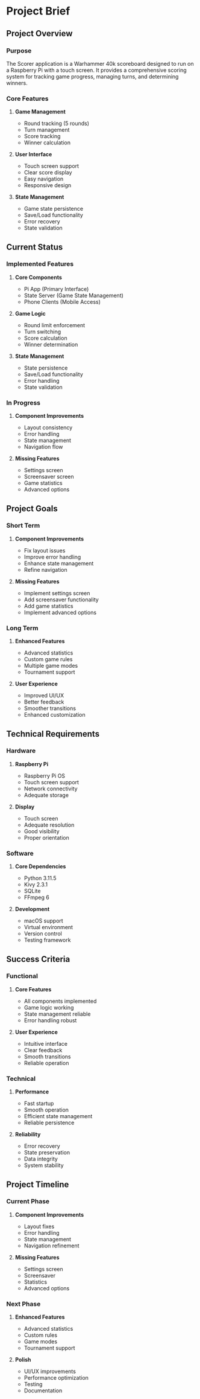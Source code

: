 # Project Brief

## Project Overview

### Purpose

The Scorer application is a Warhammer 40k scoreboard designed to run on a Raspberry Pi with a touch screen. It provides a comprehensive scoring system for tracking game progress, managing turns, and determining winners.

### Core Features

1. **Game Management**

   - Round tracking (5 rounds)
   - Turn management
   - Score tracking
   - Winner calculation

2. **User Interface**

   - Touch screen support
   - Clear score display
   - Easy navigation
   - Responsive design

3. **State Management**
   - Game state persistence
   - Save/Load functionality
   - Error recovery
   - State validation

## Current Status

### Implemented Features

1. **Core Components**

   - Pi App (Primary Interface)
   - State Server (Game State Management)
   - Phone Clients (Mobile Access)

2. **Game Logic**

   - Round limit enforcement
   - Turn switching
   - Score calculation
   - Winner determination

3. **State Management**
   - State persistence
   - Save/Load functionality
   - Error handling
   - State validation

### In Progress

1. **Component Improvements**

   - Layout consistency
   - Error handling
   - State management
   - Navigation flow

2. **Missing Features**
   - Settings screen
   - Screensaver screen
   - Game statistics
   - Advanced options

## Project Goals

### Short Term

1. **Component Improvements**

   - Fix layout issues
   - Improve error handling
   - Enhance state management
   - Refine navigation

2. **Missing Features**
   - Implement settings screen
   - Add screensaver functionality
   - Add game statistics
   - Implement advanced options

### Long Term

1. **Enhanced Features**

   - Advanced statistics
   - Custom game rules
   - Multiple game modes
   - Tournament support

2. **User Experience**
   - Improved UI/UX
   - Better feedback
   - Smoother transitions
   - Enhanced customization

## Technical Requirements

### Hardware

1. **Raspberry Pi**

   - Raspberry Pi OS
   - Touch screen support
   - Network connectivity
   - Adequate storage

2. **Display**
   - Touch screen
   - Adequate resolution
   - Good visibility
   - Proper orientation

### Software

1. **Core Dependencies**

   - Python 3.11.5
   - Kivy 2.3.1
   - SQLite
   - FFmpeg 6

2. **Development**
   - macOS support
   - Virtual environment
   - Version control
   - Testing framework

## Success Criteria

### Functional

1. **Core Features**

   - All components implemented
   - Game logic working
   - State management reliable
   - Error handling robust

2. **User Experience**
   - Intuitive interface
   - Clear feedback
   - Smooth transitions
   - Reliable operation

### Technical

1. **Performance**

   - Fast startup
   - Smooth operation
   - Efficient state management
   - Reliable persistence

2. **Reliability**
   - Error recovery
   - State preservation
   - Data integrity
   - System stability

## Project Timeline

### Current Phase

1. **Component Improvements**

   - Layout fixes
   - Error handling
   - State management
   - Navigation refinement

2. **Missing Features**
   - Settings screen
   - Screensaver
   - Statistics
   - Advanced options

### Next Phase

1. **Enhanced Features**

   - Advanced statistics
   - Custom rules
   - Game modes
   - Tournament support

2. **Polish**
   - UI/UX improvements
   - Performance optimization
   - Testing
   - Documentation
